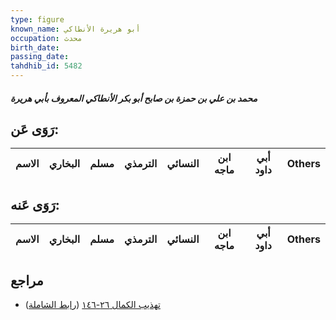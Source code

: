 ```yaml
---
type: figure
known_name: أبو هريرة الأنطاكي
occupation: محدث
birth_date:
passing_date:
tahdhib_id: 5482
---
```

##### محمد بن علي بن حمزة بن صابح أبو بكر الأنطاكي المعروف بأبي هريرة

## رَوَى عَن:
| الاسم | البخاري | مسلم | الترمذي | النسائي | ابن ماجه | أبي داود | Others |
| ----- | ------- | ---- | ------- | ------- | -------- | -------- | ------ |
## رَوَى عَنه:
| الاسم | البخاري | مسلم | الترمذي | النسائي | ابن ماجه | أبي داود | Others |
| ----- | ------- | ---- | ------- | ------- | -------- | -------- | ------ |
## مراجع
- [تهذيب الكمال ٢٦-١٤٦](obsidian://open?vault=Tahdhib-al-Kamal&file=Figures/٥٤٨٢-محمد%20بن%20علي%20بن%20حمزة%20بن%20صابح%20أبو%20بكر%20الأنطاكي%20المعروف%20بأبي%20هريرة) ([رابط الشاملة](https://shamela.ws/book/3722/13894))